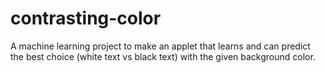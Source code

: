 # contrasting-color
A machine learning project to make an applet that learns and can predict the best choice (white text vs black text) with the given background color. 
